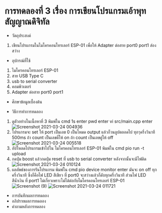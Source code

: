 # การทดลองที่ 3 เรื่อง การเขียนโปรแกรมเอ้าพุทสัญญาณดิจิทัล
* วัตถุประสงค์
 1. เขียนโปรแกรมในไมโครคอนโทรเลอร์ ESP-01 เพื่อให้ Adapter ต่อสาย port0 port1 ส่องสว่าง
* อุปกรณ์ที่ใช้
 1. ไมโครคอนโทรเลอร์ ESP-01
 2. สาย USB Type C
 3. usb to serial converter
 4. คอมพิวเตอร์ 
 5. Adapter ต่อสาย port0 port1
* ศึกษาข้อมูลเบื้องต้น 
  
* วิธีการทำการทดลอง
 1. ดูตัวอย่างในเนื้อหาที่ 3 พิมพ์ใน cmd 1s enter pwd enter vi src/main.cpp enter ![Screenshot 2021-03-24 004936](https://user-images.githubusercontent.com/80879651/112193883-e7ce9780-8c3a-11eb-8a12-97640d11565c.png)
 2. โปรแกรมจะ set ให้ port เป็นเลข 0 เป็นโหมด output แล้วก็วนลูปตลอดไป ทุกๆครึ่งวินาที 500ms ถ้า count เป็นเลขคี่ให้ on ถ้า count เป็นเลขคู่ให้ off ![Screenshot 2021-03-24 005518](https://user-images.githubusercontent.com/80879651/112194647-ae4a5c00-8c3b-11eb-8836-903b60b6b335.png)
 3. อัปโหลดโปรแกรมเข้าไปใน ไมโครคอนโทรเลอร์ ESP-01 พิมพ์ใน cmd pio run -t upload 
 4. กดปุ่ม boost แล้วกดปุ่ม reset ที่ usb to serial converter หลังจากนั้นจะมีไฟติด ![Screenshot 2021-03-24 010124](https://user-images.githubusercontent.com/80879651/112195465-93c4b280-8c3c-11eb-8d47-2747f79769c7.png)
 5. ผลลัพธ์ของการรันโปรแกรม พิมพ์ใน cmd pio device monitor enter มันจะ on off ทุกครึ่งวินาที ซึ่งก็คือไฟ LED สีเขียว ที่ port0 จะสว่างแล้วก็ดับทุกครึ่งวินาที ส่วนไฟ LED สีน้ำเงิน ที่ port1 ไม่เกี่ยวเพราะไม่ได้ต่อกับไมโครคอนโทรเลอร์ ESP-01 ![Screenshot (9)](https://user-images.githubusercontent.com/80879651/112202485-05ecc580-8c44-11eb-9f23-12d8d9290104.png)
![Screenshot 2021-03-24 011721](https://user-images.githubusercontent.com/80879651/112197478-b788f800-8c3e-11eb-9677-d94f1fcbe7d4.png)
* การบันทึกผลการทดลอง
* อภิปรายผลการทดลอง
* คำถามหลังการทดลอง
